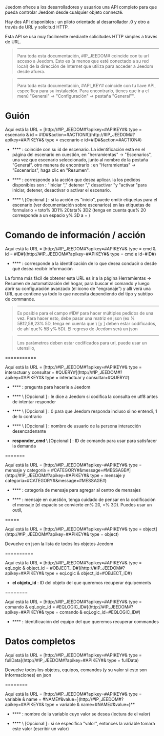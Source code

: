 Jeedom ofrece a los desarrolladores y usuarios una API
completo para que pueda controlar Jeedom desde cualquier objeto
connecté.

Hay dos API disponibles : un piloto orientado al desarrollador
.0 y otro a través de URL y solicitud HTTP.

Esta API se usa muy fácilmente mediante solicitudes HTTP simples a través de
URL.

> ****
>
> Para toda esta documentación, \#IP\_JEEDOM\# coincide con tu url
> acceso a Jeedom. Esto es (a menos que esté conectado a su red
> local) de la dirección de Internet que utiliza para acceder a Jeedom
> desde afuera.

> ****
>
> Para toda esta documentación, \#API\_KEY\# coincide con tu llave
> API, específica para su instalación. Para encontrarlo, tienes que ir a
> el menú "General" → "Configuración" → pestaña "General"".

Guión 
========

Aquí está la URL =
[http://\#IP\_JEEDOM\#?apikey=\#APIKEY\#& type = escenario & id = \#ID\#&action=\#ACTION\#](http://#IP_JEEDOM#?apikey=#APIKEY#& type = escenario e id=#ID#&action=#ACTION#)

-   **** : coincide con su id de escenario. La identificación está en el
    página del escenario en cuestión, en &quot;herramientas&quot; → &quot;Escenarios&quot;, una vez que
    escenario seleccionado, junto al nombre de la pestaña &quot;General&quot;. otro
    manera de encontrarlo : en &quot;Herramientas&quot; → &quot;Escenarios&quot;, haga clic en
    "Resumen".

-   **** : corresponde a la acción que desea aplicar. la
    los pedidos disponibles son : "iniciar "," detener "," desactivar "y
    "activar "para iniciar, detener, desactivar o
    activar el escenario.

-   **** \ [Opcional \] : si la acción es &quot;inicio&quot;, puede omitir
    etiquetas para el escenario (ver documentación sobre escenarios) en
    las etiquetas de formulario = toto% 3D1% 20tata% 3D2 (tenga en cuenta que% 20 corresponde a un
    espacio y% 3D a = )

Comando de información / acción 
====================

Aquí está la URL =
[http://\#IP\_JEEDOM\#?apikey=\#APIKEY\#& type = cmd & id = \#ID\#](http://#IP_JEEDOM#?apikey=#APIKEY#& type = cmd e id=#ID#)

-   **** : corresponde a la identificación de lo que desea conducir o desde qué
    desea recibir información

La forma más fácil de obtener esta URL es ir a la página Herramientas →
Resumen de automatización del hogar, para buscar el comando y luego abrir su configuración
avanzado (el icono de &quot;engranaje&quot;) y allí verá una URL que contiene
ya todo lo que necesita dependiendo del tipo y subtipo de
commande.

> ****
>
> Es posible para el campo \#ID\# para hacer múltiples pedidos
> de una vez. Para hacer esto, debe pasar una matriz en json (ex
> % 5B12,58,23% 5D, tenga en cuenta que \ [y \] deben estar codificados, de ahí que% 5B
> y% 5D). El regreso de Jeedom será un json

> ****
>
> Los parámetros deben estar codificados para url, puede usar
> un utensilio, [](https://meyerweb.com/eric/tools/dencoder/)

 
===========

Aquí está la URL =
[http://\#IP\_JEEDOM\#?apikey=\#APIKEY\#& type = interactuar y consultar = \#QUERY\#](http://#IP_JEEDOM#?apikey=#APIKEY#& type = interactuar y consultar=#QUERY#)

-   **** : pregunta para hacerle a Jeedom

-   **** \ [Opcional \] : le dice a Jeedom si codifica la consulta
    en utf8 antes de intentar responder

-   **** \ [Opcional \] : 0 para que Jeedom responda incluso si
    no entendí, 1 de lo contrario

-   **** \ [Opcional \] : nombre de usuario de la persona
    interacción desencadenante

-   **responder\_cmd** \ [Opcional \] : ID de comando para usar para
    satisfacer la demanda

 
=======

Aquí está la URL =
[http://\#IP\_JEEDOM\#?apikey=\#APIKEY\#& type = mensaje y categoría = \#CATEGORY\#&message=\#MESSAGE\#](http://#IP_JEEDOM#?apikey=#APIKEY#& type = mensaje y categoría=#CATEGORY#&message=#MESSAGE#)

-   **** : categoría de mensaje para agregar al centro de mensajes

-   **** : mensaje en cuestión, tenga cuidado de pensar en la codificación
    el mensaje (el espacio se convierte en% 20, =% 3D). Puedes usar un
    outil, [](https://meyerweb.com/eric/tools/dencoder/)

 
=====

Aquí está la URL =
[http://\#IP\_JEEDOM\#?apikey=\#APIKEY\#& type = object](http://#IP_JEEDOM#?apikey=#APIKEY#& type = object)

Devuelve en json la lista de todos los objetos Jeedom

 
==========

Aquí está la URL =
[http://\#IP\_JEEDOM\#?apikey=\#APIKEY\#& type = eqLogic & object\_id = \#OBJECT\_ID\#](http://#IP_JEEDOM#?apikey=#APIKEY#& type = eqLogic & object_id=#OBJECT_ID#)

-   **el objeto\_id** : ID del objeto del que queremos recuperar
    équipements

 
========

Aquí está la URL =
[http://\#IP\_JEEDOM\#?apikey=\#APIKEY\#& type = comando & eqLogic\_id = \#EQLOGIC\_ID\#](http://#IP_JEEDOM#?apikey=#APIKEY#& type = comando & eqLogic_id=#EQLOGIC_ID#)

-   **** : Identificación del equipo del que queremos recuperar
    commandes

Datos completos 
=========

Aquí está la URL =
[http://\#IP\_JEEDOM\#?apikey=\#APIKEY\#& type = fullData](http://#IP_JEEDOM#?apikey=#APIKEY#& type = fullData)

Devuelve todos los objetos, equipos, comandos (y su valor si esto
son informaciones) en json

 
========

Aquí está la URL =
[http://\#IP\_JEEDOM\#?apikey=\#APIKEY\#& type = variable & name = \#NAME\#&value=](http://#IP_JEEDOM#?apikey=#APIKEY#& type = variable & name=#NAME#&value=)**

-   **** : nombre de la variable cuyo valor se desea (lectura de
    el valor)

-   **** \ [Opcional \] : si se especifica &quot;valor&quot;, entonces la variable
    tomará este valor (escribir un valor)


